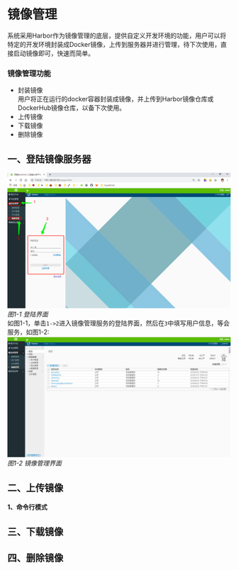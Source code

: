 # 镜像管理
系统采用Harbor作为镜像管理的底层，提供自定义开发环境的功能，用户可以将特定的开发环境封装成Docker镜像，上传到服务器并进行管理，待下次使用，直接启动镜像即可，快速而简单。
### 镜像管理功能
* 封装镜像    
用户将正在运行的docker容器封装成镜像，并上传到Harbor镜像仓库或DockerHub镜像仓库，以备下次使用。    
* 上传镜像   
* 下载镜像   
* 删除镜像   
## 一、登陆镜像服务器
![](../imgs/image-01.png)   
*图1-1 登陆界面*    
如图1-1，单击`1->2`进入镜像管理服务的登陆界面，然后在`3`中填写用户信息，等会服务，如图1-2:    
![](../imgs/image-02.png)   
*图1-2 镜像管理界面*   

## 二、上传镜像
#### 1、命令行模式

## 三、下载镜像

## 四、删除镜像